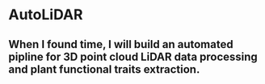 # AutoLiDAR
## When I found time, I will build an automated pipline for 3D point cloud LiDAR data processing and plant functional traits extraction.
